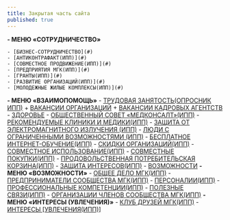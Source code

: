 ```yaml
---
title: Закрытая часть сайта
published: true
---
```





**- МЕНЮ «СОТРУДНИЧЕСТВО»**

    - [БИЗНЕС-СОТРУДНИЧЕСТВО](#)
    - [АНТИКОНТРАФАКТ(ИПП)](#)
    - [СОВМЕСТНОЕ ПРОДВИЖЕНИЕ(ИПП)](#)
    - [ПРЕДПРИЯТИЯ МГК(ИПП)](#)
    - [ГРАНТЫ(ИПП)](#)
    - [РАЗВИТИЕ ОРГАНИЗАЦИЙ(ИПП)](#)
    - [МОЛОДЕЖНЫЕ ЖИЛЫЕ КОМПЛЕКСЫ(ИПП)](#)
 **- МЕНЮ «ВЗАИМОПОМОЩЬ»**
    - [ТРУДОВАЯ ЗАНЯТОСТЬ(ОПРОСНИК ИПП)](#)
    + [ВАКАНСИИ ОРГАНИЗАЦИЙ](#)
    + [ВАКАНСИИ КАДРОВЫХ АГЕНТСТВ](#)
    - [ЗДОРОВЬЕ](#)
    - [ОБЩЕСТВЕННЫЙ СОВЕТ «МЕДКОНСАЛТ»(ИПП)](#)
    - [РЕКОМЕНДУЕМЫЕ КЛИНИКИ И МЕДИКИ(ИПП)](#)
    - [ЗАЩИТА ОТ ЭЛЕКТРОМАГНИТНОГО ИЗЛУЧЕНИЯ (ИПП)](#)
    - [ЛЮДИ С ОГРАНИЧЕННЫМИ ВОЗМОЖНОСТЯМИ (ИПП)](#)
    - [БЕСПЛАТНОЕ ИНТЕРНЕТ-ОБУЧЕНИЕ(ИПП)](#)
    - [СКИДКИ ОРГАНИЗАЦИЙ(ИПП)](#)
    - [СОВМЕСТНОЕ ИСПОЛЬЗОВАНИЕ(ИПП)](#)
    - [СОВМЕСТНЫЕ ПОКУПКИ(ИПП)](#)
    - [ПРОДОВОЛЬСТВЕННАЯ ПОТРЕБИТЕЛЬСКАЯ КОРЗИНА(ИПП)](#)
    - [ЗАЩИТА ИНТЕРЕСОВ(ИПП)](#)
    - [ВОЗМОЖНОСТИ](#)
 **- МЕНЮ «ВОЗМОЖНОСТИ»**
    - [ОБЩЕЕ ДЕЛО МГК(ИПП)](#)
    - [ПРЕДПРИНИМАТЕЛИ СООБЩЕСТВА МГК(ИПП)](#)
    - [ПЕРСОНАЛИИ(ИПП)](#)
    - [ПРОФЕССИОНАЛЬНЫЕ КОМПЕТЕНЦИИ(ИПП)](#)
    - [ПОЛЕЗНЫЕ СВЯЗИ(ИПП)](#)
    - [ОРГАНИЗАЦИИ ЧЛЕНОВ СООБЩЕСТВА МГК(ИПП)](#) 
 **- МЕНЮ «ИНТЕРЕСЫ (УВЛЕЧЕНИЯ)»**
    - [КЛУБ ДРУЗЕЙ МГК(ИПП)](#)
    - [ИНТЕРЕСЫ [УВЛЕЧЕНИЯ(ИПП)]](#)
